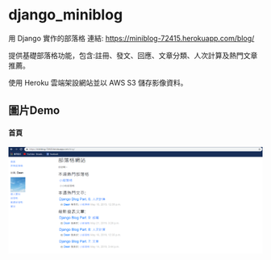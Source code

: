 django_miniblog
====
用 Django 實作的部落格
連結:
https://miniblog-72415.herokuapp.com/blog/

提供基礎部落格功能，包含:註冊、發文、回應、文章分類、人次計算及熱門文章推薦。

使用 Heroku 雲端架設網站並以 AWS S3 儲存影像資料。

圖片Demo
----
#### 首頁
![index](https://github.com/dkdkwizard/django_miniblog/blob/master/demo_pics/1.png)
